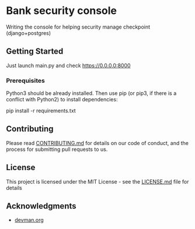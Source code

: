 # Bank security console

Writing the console for helping security manage checkpoint (django+postgres)

## Getting Started

Just launch main.py and check https://0.0.0.0:8000

### Prerequisites

Python3 should be already installed. Then use pip (or pip3, if there is a conflict with Python2) to install dependencies:

pip install -r requirements.txt

## Contributing

Please read [CONTRIBUTING.md](https://gist.github.com/PurpleBooth/b24679402957c63ec426) for details on our code of conduct, and the process for submitting pull requests to us.

## License

This project is licensed under the MIT License - see the [LICENSE.md](LICENSE.md) file for details

## Acknowledgments

* [devman.org](https://devman.org)
